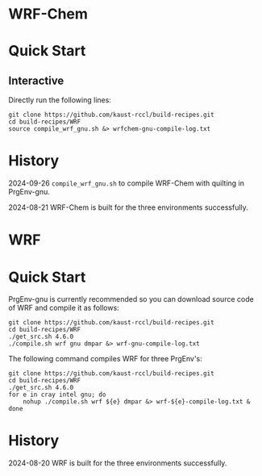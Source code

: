WRF-Chem
========

Quick Start
===========

Interactive
-----------

Directly run the following lines:
```
git clone https://github.com/kaust-rccl/build-recipes.git
cd build-recipes/WRF
source compile_wrf_gnu.sh &> wrfchem-gnu-compile-log.txt
```

History
=======

2024-09-26 `compile_wrf_gnu.sh` to compile WRF-Chem with quilting in PrgEnv-gnu.

2024-08-21 WRF-Chem is built for the three environments successfully.

WRF
===

Quick Start
===========

PrgEnv-gnu is currently recommended so you can download source code of WRF and compile it as follows:

```
git clone https://github.com/kaust-rccl/build-recipes.git
cd build-recipes/WRF
./get_src.sh 4.6.0
./compile.sh wrf gnu dmpar &> wrf-gnu-compile-log.txt
```

The following command compiles WRF for three PrgEnv's:

```
git clone https://github.com/kaust-rccl/build-recipes.git
cd build-recipes/WRF
./get_src.sh 4.6.0
for e in cray intel gnu; do
    nohup ./compile.sh wrf ${e} dmpar &> wrf-${e}-compile-log.txt &
done
```

History
=======
2024-08-20 WRF is built for the three environments successfully.




